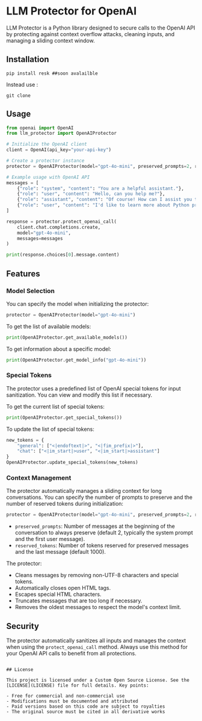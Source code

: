 # LLM Protector for OpenAI

LLM Protector is a Python library designed to secure calls to the OpenAI API by protecting against context overflow attacks, cleaning inputs, and managing a sliding context window.

## Installation

```
pip install resk ##soon avalailble  
```
Instead use : 
```
git clone  
```
## Usage

```python
from openai import OpenAI
from llm_protector import OpenAIProtector

# Initialize the OpenAI client
client = OpenAI(api_key="your-api-key")

# Create a protector instance
protector = OpenAIProtector(model="gpt-4o-mini", preserved_prompts=2, reserved_tokens=1000)

# Example usage with OpenAI API
messages = [
    {"role": "system", "content": "You are a helpful assistant."},
    {"role": "user", "content": "Hello, can you help me?"},
    {"role": "assistant", "content": "Of course! How can I assist you today?"},
    {"role": "user", "content": "I'd like to learn more about Python programming."}
]

response = protector.protect_openai_call(
    client.chat.completions.create,
    model="gpt-4o-mini",
    messages=messages
)

print(response.choices[0].message.content)
```

## Features

### Model Selection

You can specify the model when initializing the protector:

```python
protector = OpenAIProtector(model="gpt-4o-mini")
```

To get the list of available models:

```python
print(OpenAIProtector.get_available_models())
```

To get information about a specific model:

```python
print(OpenAIProtector.get_model_info("gpt-4o-mini"))
```

### Special Tokens

The protector uses a predefined list of OpenAI special tokens for input sanitization. You can view and modify this list if necessary.

To get the current list of special tokens:

```python
print(OpenAIProtector.get_special_tokens())
```

To update the list of special tokens:

```python
new_tokens = {
    "general": ["<|endoftext|>", "<|fim_prefix|>"],
    "chat": ["<|im_start|>user", "<|im_start|>assistant"]
}
OpenAIProtector.update_special_tokens(new_tokens)
```

### Context Management

The protector automatically manages a sliding context for long conversations. You can specify the number of prompts to preserve and the number of reserved tokens during initialization:

```python
protector = OpenAIProtector(model="gpt-4o-mini", preserved_prompts=2, reserved_tokens=1000)
```

- `preserved_prompts`: Number of messages at the beginning of the conversation to always preserve (default 2, typically the system prompt and the first user message).
- `reserved_tokens`: Number of tokens reserved for preserved messages and the last message (default 1000).

The protector:
- Cleans messages by removing non-UTF-8 characters and special tokens.
- Automatically closes open HTML tags.
- Escapes special HTML characters.
- Truncates messages that are too long if necessary.
- Removes the oldest messages to respect the model's context limit.

## Security

The protector automatically sanitizes all inputs and manages the context when using the `protect_openai_call` method. Always use this method for your OpenAI API calls to benefit from all protections.

```

## License

This project is licensed under a Custom Open Source License. See the [LICENSE](LICENSE) file for full details. Key points:

- Free for commercial and non-commercial use
- Modifications must be documented and attributed
- Paid versions based on this code are subject to royalties
- The original source must be cited in all derivative works